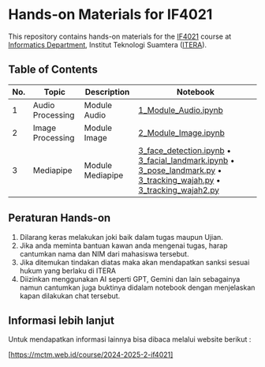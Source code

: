 # Hands-on Materials for IF4021

This repository contains hands-on materials for the [IF4021](https://mctm.web.id/course/if4021) course at [Informatics Department](https://if.itera.ac.id), Institut Teknologi Suamtera ([ITERA](https://itera.ac.id)).


## Table of Contents
| No. | Topic            | Description                  | Notebook                                                                                                                           |
| --- | ---------------- | ---------------------------- | ---------------------------------------------------------------------------------------------------------------------------------- |
| 1   | Audio Processing | Module Audio                 | [1_Module_Audio.ipynb](https://github.com/informatika-itera/if4021-handson/blob/main/1_Module_Audio.ipynb)                               |
| 2   | Image Processing | Module Image                | [2_Module_Image.ipynb](https://github.com/informatika-itera/if4021-handson/blob/main/2_working_with_image.ipynb)                               |
| 3   | Mediapipe  | Module Mediapipe                | [3_face_detection.ipynb](https://github.com/informatika-itera/if4021-handson/blob/main/3_face_detection.ipynb) • [3_facial_landmark.ipynb](https://github.com/informatika-itera/if4021-handson/blob/main/3_facial_landmark.ipynb) • [3_pose_landmark.py](https://github.com/informatika-itera/if4021-handson/blob/main/3_facial_landmark.ipynb) • [3_tracking_wajah.py](https://github.com/informatika-itera/if4021-handson/blob/main/3_tracking_wajah.py) • [3_tracking_wajah2.py](https://github.com/informatika-itera/if4021-handson/blob/main/3_tracking_wajah2.py) |

## Peraturan Hands-on

1. Dilarang keras melakukan joki baik dalam tugas maupun Ujian.
2. Jika anda meminta bantuan kawan anda mengenai tugas, harap cantumkan nama dan NIM dari mahasiswa tersebut.
3. Jika ditemukan tindakan diatas maka akan mendapatkan sanksi sesuai hukum yang berlaku di ITERA
4. Diizinkan menggunakan AI seperti GPT, Gemini dan lain sebagainya namun cantumkan juga buktinya didalam notebook dengan menjelaskan kapan dilakukan chat tersebut.

## Informasi lebih lanjut

Untuk mendapatkan informasi lainnya bisa dibaca melalui website berikut :

[https://mctm.web.id/course/2024-2025-2-if4021]